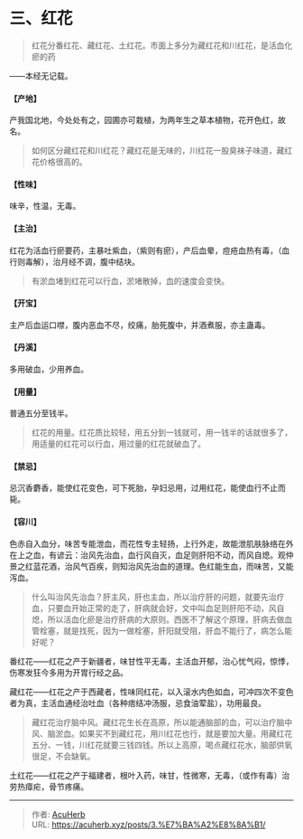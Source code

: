 # 三、红花


> 红花分番红花、藏红花、土红花。市面上多分为藏红花和川红花，是活血化瘀的药

——本经无记载。
#### 【产地】
产我国北地，今处处有之，园圃亦可栽植，为两年生之草本植物，花开色红，故名。

> 如何区分藏红花和川红花？藏红花是无味的，川红花一股臭袜子味道，藏红花价格很高的。

#### 【性味】
味辛，性温，无毒。
#### 【主治】
红花为活血行瘀要药，主暴吐紫血，（紫则有瘀），产后血晕，痘疮血热有毒，（血行则毒解），治月经不调，腹中结块。

> 有淤血堵到红花可以行血，淤堵散掉，血的速度会变快。

#### 【开宝】
主产后血运口噤，腹内恶血不尽，绞痛，胎死腹中，并酒煮服，亦主蛊毒。
#### 【丹溪】
多用破血，少用养血。
#### 【用量】
普通五分至钱半。

> 红花的用量。红花质比较轻，用五分到一钱就可，用一钱半的话就很多了，用适量的红花可以行血，用过量的红花就破血了。

#### 【禁忌】
忌沉香麝香，能使红花变色，可下死胎，孕妇忌用，过用红花，能使血行不止而毙。
#### 【容川】
色赤自入血分，味苦专能泄血，而花性专主轻扬，上行外走，故能泄肌肤脉络在外在上之血，有谚云：治风先治血，血行风自灭，血足则肝阳不动，而风自熄。观仲景之红蓝花酒，治风气百疾，则知治风先治血的道理。色红能生血，而味苦，又能泻血。

> 什么叫治风先治血？肝主风，肝也主血，所以治疗肝的问题，就要先治疗血，只要血开始正常的走了，肝病就会好，文中叫血足则肝阳不动，风自熄，所以活血化瘀是治疗肝病的大原则。西医不了解这个原理，肝病去做血管栓塞，就是找死，因为一做栓塞，肝阳就受阻，肝血不能行了，病怎么能好呢？

番红花——红花之产于新疆者，味甘性平无毒，主活血开郁，治心忧气闷，惊悸，伤寒发狂今多用为开胃行经之品。

藏红花——红花之产于西藏者，性味同红花，以入滚水内色如血，可冲四次不变色者为真，主活血通经治吐血（各种痞结冲汤服，忌食油荤盐），功用最良。

> 藏红花治疗脑中风。藏红花生长在高原，所以能通脑部的血，可以治疗脑中风、脑淤血。如果买不到藏红花，用川红花也行，就是要加大量。用藏红花五分、一钱，川红花就要三钱四钱。所以上高原，喝点藏红花水，脑部供氧很足，不会缺氧。

土红花——红花之产于福建者，根叶入药，味甘，性微寒，无毒，（或作有毒）治劳热瘴疟，骨节疼痛。

---

> 作者: [AcuHerb](https://acuherb.xyz)  
> URL: https://acuherb.xyz/posts/3.%E7%BA%A2%E8%8A%B1/  

